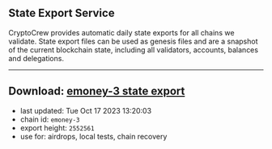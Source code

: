 ## State Export Service
CryptoCrew provides automatic daily state exports for all chains we validate. State export files can be used as genesis files and are a snapshot of the current blockchain state, including all validators, accounts, balances and delegations.

---
**Download: [emoney-3 state export](https://dl.ccvalidators.com/SERVICE/emoney/emoney-3_export_2552561.json)**
---

- last updated: Tue Oct 17 2023 13:20:03
- chain id: `emoney-3`
- export height: `2552561`
- use for: airdrops, local tests, chain recovery
